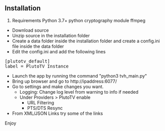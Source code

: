 
## Installation
1. Requirements
Python 3.7+
python cryptography module
ffmpeg

- Download source
- Unzip source in the installation folder
- Create a data folder inside the installation folder and create a config.ini file inside the data folder
- Edit the config.ini and add the following lines
<pre>
[plutotv_default]
label = PlutoTV Instance
</pre>
- Launch the app by running the command "python3 tvh_main.py"
- Bring up browser and go to http://ipaddress:6077/
- Go to settings and make changes you want.
    - Logging: Change log level from warning to info if needed
    - Under Providers > PlutoTV enable
        - URL Filtering
        - PTS/DTS Resync
- From XML/JSON Links try some of the links

Enjoy

